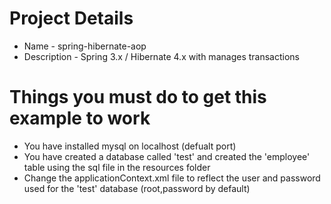 # Project Details

* Name - spring-hibernate-aop
* Description - Spring 3.x / Hibernate 4.x with manages transactions

# Things you must do to get this example to work

* You have installed mysql on localhost (defualt port)
* You have created a database called 'test' and created the 'employee' table using the sql file in the resources folder
* Change the applicationContext.xml file to reflect the user and password used for the 'test' database (root,password by default)
